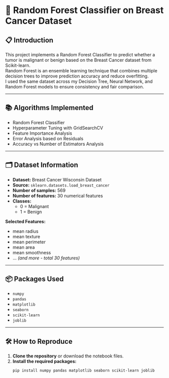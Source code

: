 # 🌳 Random Forest Classifier on Breast Cancer Dataset

## 📋 Introduction

This project implements a Random Forest Classifier to predict whether a tumor is malignant or benign based on the Breast Cancer dataset from Scikit-learn.  
Random Forest is an ensemble learning technique that combines multiple decision trees to improve prediction accuracy and reduce overfitting.  
I used the same dataset across my Decision Tree, Neural Network, and Random Forest models to ensure consistency and fair comparison.

---

## 📚 Algorithms Implemented

- Random Forest Classifier
- Hyperparameter Tuning with GridSearchCV
- Feature Importance Analysis
- Error Analysis based on Residuals
- Accuracy vs Number of Estimators Analysis

---

## 🗂️ Dataset Information

- **Dataset:** Breast Cancer Wisconsin Dataset
- **Source:** `sklearn.datasets.load_breast_cancer`
- **Number of samples:** 569
- **Number of features:** 30 numerical features
- **Classes:** 
  - 0 = Malignant
  - 1 = Benign

**Selected Features:**
- mean radius
- mean texture
- mean perimeter
- mean area
- mean smoothness
- ... *(and more - total 30 features)*

---

## 📦 Packages Used

- `numpy`
- `pandas`
- `matplotlib`
- `seaborn`
- `scikit-learn`
- `joblib`

---

## 🛠️ How to Reproduce

1. **Clone the repository** or download the notebook files.
2. **Install the required packages:**
   ```bash
   pip install numpy pandas matplotlib seaborn scikit-learn joblib

